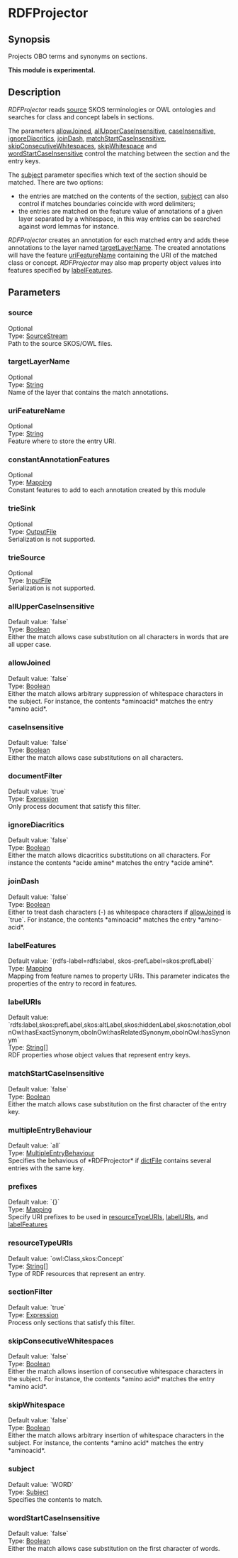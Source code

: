 <h1 class="module">RDFProjector</h1>

## Synopsis

Projects OBO terms and synonyms on sections.

**This module is experimental.**

## Description

*RDFProjector* reads <a href="#source" class="param">source</a> SKOS terminologies or OWL ontologies and searches for class and concept labels in sections.

The parameters <a href="#allowJoined" class="param">allowJoined</a>, <a href="#allUpperCaseInsensitive" class="param">allUpperCaseInsensitive</a>, <a href="#caseInsensitive" class="param">caseInsensitive</a>, <a href="#ignoreDiacritics" class="param">ignoreDiacritics</a>, <a href="#joinDash" class="param">joinDash</a>, <a href="#matchStartCaseInsensitive" class="param">matchStartCaseInsensitive</a>, <a href="#skipConsecutiveWhitespaces" class="param">skipConsecutiveWhitespaces</a>, <a href="#skipWhitespace" class="param">skipWhitespace</a> and <a href="#wordStartCaseInsensitive" class="param">wordStartCaseInsensitive</a> control the matching between the section and the entry keys.

The <a href="#subject" class="param">subject</a> parameter specifies which text of the section should be matched. There are two options:
  
* the entries are matched on the contents of the section, <a href="#subject" class="param">subject</a> can also control if matches boundaries coincide with word delimiters;
* the entries are matched on the feature value of annotations of a given layer separated by a whitespace, in this way entries can be searched against word lemmas for instance.



*RDFProjector* creates an annotation for each matched entry and adds these annotations to the layer named <a href="#targetLayerName" class="param">targetLayerName</a>. The created annotations will have the feature <a href="#uriFeatureName" class="param">uriFeatureName</a> containing the URI of the matched class or concept. *RDFProjector* may also map property object values into features specified by <a href="#labelFeatures" class="param">labelFeatures</a>.

## Parameters

<a name="source">

### source

<div class="param-level param-level-optional">Optional
</div>
<div class="param-type">Type: <a href="../converter/org.bibliome.util.streams.SourceStream" class="converter">SourceStream</a>
</div>
Path to the source SKOS/OWL files.

<a name="targetLayerName">

### targetLayerName

<div class="param-level param-level-optional">Optional
</div>
<div class="param-type">Type: <a href="../converter/java.lang.String" class="converter">String</a>
</div>
Name of the layer that contains the match annotations.

<a name="uriFeatureName">

### uriFeatureName

<div class="param-level param-level-optional">Optional
</div>
<div class="param-type">Type: <a href="../converter/java.lang.String" class="converter">String</a>
</div>
Feature where to store the entry URI.

<a name="constantAnnotationFeatures">

### constantAnnotationFeatures

<div class="param-level param-level-optional">Optional
</div>
<div class="param-type">Type: <a href="../converter/alvisnlp.module.types.Mapping" class="converter">Mapping</a>
</div>
Constant features to add to each annotation created by this module

<a name="trieSink">

### trieSink

<div class="param-level param-level-optional">Optional
</div>
<div class="param-type">Type: <a href="../converter/org.bibliome.util.files.OutputFile" class="converter">OutputFile</a>
</div>
Serialization is not supported.

<a name="trieSource">

### trieSource

<div class="param-level param-level-optional">Optional
</div>
<div class="param-type">Type: <a href="../converter/org.bibliome.util.files.InputFile" class="converter">InputFile</a>
</div>
Serialization is not supported.

<a name="allUpperCaseInsensitive">

### allUpperCaseInsensitive

<div class="param-level param-level-default-value">Default value: `false`
</div>
<div class="param-type">Type: <a href="../converter/java.lang.Boolean" class="converter">Boolean</a>
</div>
Either the match allows case substitution on all characters in words that are all upper case.

<a name="allowJoined">

### allowJoined

<div class="param-level param-level-default-value">Default value: `false`
</div>
<div class="param-type">Type: <a href="../converter/java.lang.Boolean" class="converter">Boolean</a>
</div>
Either the match allows arbitrary suppression of whitespace characters in the subject. For instance, the contents *aminoacid* matches the entry *amino acid*.

<a name="caseInsensitive">

### caseInsensitive

<div class="param-level param-level-default-value">Default value: `false`
</div>
<div class="param-type">Type: <a href="../converter/java.lang.Boolean" class="converter">Boolean</a>
</div>
Either the match allows case substitutions on all characters.

<a name="documentFilter">

### documentFilter

<div class="param-level param-level-default-value">Default value: `true`
</div>
<div class="param-type">Type: <a href="../converter/alvisnlp.corpus.expressions.Expression" class="converter">Expression</a>
</div>
Only process document that satisfy this filter.

<a name="ignoreDiacritics">

### ignoreDiacritics

<div class="param-level param-level-default-value">Default value: `false`
</div>
<div class="param-type">Type: <a href="../converter/java.lang.Boolean" class="converter">Boolean</a>
</div>
Either the match allows dicacritics substitutions on all characters. For instance the contents *acide amine* matches the entry *acide aminé*.

<a name="joinDash">

### joinDash

<div class="param-level param-level-default-value">Default value: `false`
</div>
<div class="param-type">Type: <a href="../converter/java.lang.Boolean" class="converter">Boolean</a>
</div>
Either to treat dash characters (-) as whitespace characters if <a href="#allowJoined" class="param">allowJoined</a> is `true`. For instance, the contents *aminoacid* matches the entry *amino-acid*.

<a name="labelFeatures">

### labelFeatures

<div class="param-level param-level-default-value">Default value: `{rdfs-label=rdfs:label, skos-prefLabel=skos:prefLabel}`
</div>
<div class="param-type">Type: <a href="../converter/alvisnlp.module.types.Mapping" class="converter">Mapping</a>
</div>
Mapping from feature names to property URIs. This parameter indicates the properties of the entry to record in features.

<a name="labelURIs">

### labelURIs

<div class="param-level param-level-default-value">Default value: `rdfs:label,skos:prefLabel,skos:altLabel,skos:hiddenLabel,skos:notation,oboInOwl:hasExactSynonym,oboInOwl:hasRelatedSynonym,oboInOwl:hasSynonym`
</div>
<div class="param-type">Type: <a href="../converter/java.lang.String[]" class="converter">String[]</a>
</div>
RDF properties whose object values that represent entry keys.

<a name="matchStartCaseInsensitive">

### matchStartCaseInsensitive

<div class="param-level param-level-default-value">Default value: `false`
</div>
<div class="param-type">Type: <a href="../converter/java.lang.Boolean" class="converter">Boolean</a>
</div>
Either the match allows case substitution on the first character of the entry key.

<a name="multipleEntryBehaviour">

### multipleEntryBehaviour

<div class="param-level param-level-default-value">Default value: `all`
</div>
<div class="param-type">Type: <a href="../converter/org.bibliome.alvisnlp.modules.trie.MultipleEntryBehaviour" class="converter">MultipleEntryBehaviour</a>
</div>
Specifies the behavious of *RDFProjector* if <a href="#dictFile" class="param">dictFile</a> contains several entries with the same key.

<a name="prefixes">

### prefixes

<div class="param-level param-level-default-value">Default value: `{}`
</div>
<div class="param-type">Type: <a href="../converter/alvisnlp.module.types.Mapping" class="converter">Mapping</a>
</div>
Specify URI prefixes to be used in <a href="#resourceTypeURIs" class="param">resourceTypeURIs</a>, <a href="#labelURIs" class="param">labelURIs</a>, and <a href="#labelFeatures" class="param">labelFeatures</a>

<a name="resourceTypeURIs">

### resourceTypeURIs

<div class="param-level param-level-default-value">Default value: `owl:Class,skos:Concept`
</div>
<div class="param-type">Type: <a href="../converter/java.lang.String[]" class="converter">String[]</a>
</div>
Type of RDF resources that represent an entry.

<a name="sectionFilter">

### sectionFilter

<div class="param-level param-level-default-value">Default value: `true`
</div>
<div class="param-type">Type: <a href="../converter/alvisnlp.corpus.expressions.Expression" class="converter">Expression</a>
</div>
Process only sections that satisfy this filter.

<a name="skipConsecutiveWhitespaces">

### skipConsecutiveWhitespaces

<div class="param-level param-level-default-value">Default value: `false`
</div>
<div class="param-type">Type: <a href="../converter/java.lang.Boolean" class="converter">Boolean</a>
</div>
Either the match allows insertion of consecutive whitespace characters in the subject. For instance, the contents *amino  acid* matches the entry *amino acid*.

<a name="skipWhitespace">

### skipWhitespace

<div class="param-level param-level-default-value">Default value: `false`
</div>
<div class="param-type">Type: <a href="../converter/java.lang.Boolean" class="converter">Boolean</a>
</div>
Either the match allows arbitrary insertion of whitespace characters in the subject. For instance, the contents *amino acid* matches the entry *aminoacid*.

<a name="subject">

### subject

<div class="param-level param-level-default-value">Default value: `WORD`
</div>
<div class="param-type">Type: <a href="../converter/org.bibliome.alvisnlp.modules.trie.Subject" class="converter">Subject</a>
</div>
Specifies the contents to match.

<a name="wordStartCaseInsensitive">

### wordStartCaseInsensitive

<div class="param-level param-level-default-value">Default value: `false`
</div>
<div class="param-type">Type: <a href="../converter/java.lang.Boolean" class="converter">Boolean</a>
</div>
Either the match allows case substitution on the first character of words.

